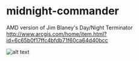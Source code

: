 midnight-commander
==================

AMD version of Jim Blaney's Day/Night Terminator http://www.arcgis.com/home/item.html?id=6c65b0f17ffc4bfdb71f60ca64d40bcc


![alt text](https://github.com/jgravois/midnight-commander/blob/master/images/solar-button.PNG "Logo Title Text 1")
